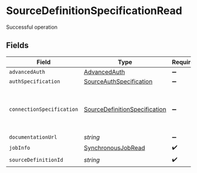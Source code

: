 # SourceDefinitionSpecificationRead

Successful operation


## Fields

| Field                                                                                 | Type                                                                                  | Required                                                                              | Description                                                                           |
| ------------------------------------------------------------------------------------- | ------------------------------------------------------------------------------------- | ------------------------------------------------------------------------------------- | ------------------------------------------------------------------------------------- |
| `advancedAuth`                                                                        | [AdvancedAuth](../../models/shared/advancedauth.md)                                   | :heavy_minus_sign:                                                                    | N/A                                                                                   |
| `authSpecification`                                                                   | [SourceAuthSpecification](../../models/shared/sourceauthspecification.md)             | :heavy_minus_sign:                                                                    | N/A                                                                                   |
| `connectionSpecification`                                                             | [SourceDefinitionSpecification](../../models/shared/sourcedefinitionspecification.md) | :heavy_minus_sign:                                                                    | The specification for what values are required to configure the sourceDefinition.     |
| `documentationUrl`                                                                    | *string*                                                                              | :heavy_minus_sign:                                                                    | N/A                                                                                   |
| `jobInfo`                                                                             | [SynchronousJobRead](../../models/shared/synchronousjobread.md)                       | :heavy_check_mark:                                                                    | N/A                                                                                   |
| `sourceDefinitionId`                                                                  | *string*                                                                              | :heavy_check_mark:                                                                    | N/A                                                                                   |